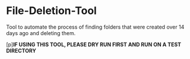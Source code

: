 <h1>File-Deletion-Tool</h1>

<p>Tool to automate the process of finding folders that were created over 14 days ago and deleting them.</p>
[p]<b>IF USING THIS TOOL, PLEASE DRY RUN FIRST AND RUN ON A TEST DIRECTORY</b></p>
